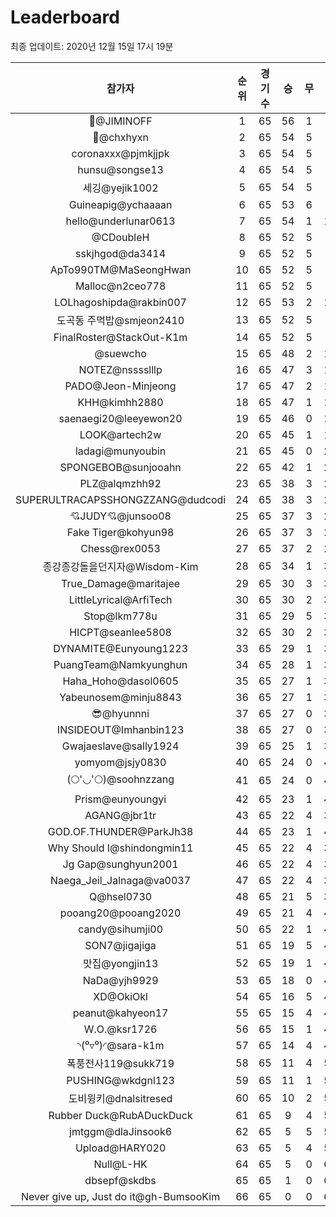 # Leaderboard
최종 업데이트: 2020년 12월 15일 17시 19분




| 참가자 | 순위 | 경기수 | 승 | 무 | 패 | 승점 |
|:---:|:---:|:---:|:---:|:---:|:---:|:---:|
| :pray:@JIMINOFF | 1 | 65 | 56 | 1 | 8 | 169 |
| 👑@chxhyxn | 2 | 65 | 54 | 5 | 6 | 167 |
| coronaxxx@pjmkjjpk | 3 | 65 | 54 | 5 | 6 | 167 |
| hunsu@songse13 | 4 | 65 | 54 | 5 | 6 | 167 |
| 세깅@yejik1002 | 5 | 65 | 54 | 5 | 6 | 167 |
| Guineapig@ychaaaan | 6 | 65 | 53 | 6 | 6 | 165 |
| hello@underlunar0613 | 7 | 65 | 54 | 1 | 10 | 163 |
| @CDoubleH | 8 | 65 | 52 | 5 | 8 | 161 |
| sskjhgod@da3414 | 9 | 65 | 52 | 5 | 8 | 161 |
| ApTo990TM@MaSeongHwan | 10 | 65 | 52 | 5 | 8 | 161 |
| Malloc@n2ceo778 | 11 | 65 | 52 | 5 | 8 | 161 |
| LOLhagoshipda@rakbin007 | 12 | 65 | 53 | 2 | 10 | 161 |
| 도곡동 주먹밥@smjeon2410 | 13 | 65 | 52 | 5 | 8 | 161 |
| FinalRoster@StackOut-K1m | 14 | 65 | 52 | 5 | 8 | 161 |
| @suewcho | 15 | 65 | 48 | 2 | 15 | 146 |
| NOTEZ@nsssslllp | 16 | 65 | 47 | 3 | 15 | 144 |
| PADO@Jeon-Minjeong | 17 | 65 | 47 | 2 | 16 | 143 |
| KHH@kimhh2880 | 18 | 65 | 47 | 1 | 17 | 142 |
| saenaegi20@leeyewon20 | 19 | 65 | 46 | 0 | 19 | 138 |
| LOOK@artech2w | 20 | 65 | 45 | 1 | 19 | 136 |
| ladagi@munyoubin | 21 | 65 | 45 | 0 | 20 | 135 |
| SPONGEBOB@sunjooahn | 22 | 65 | 42 | 1 | 22 | 127 |
| PLZ@alqmzhh92 | 23 | 65 | 38 | 3 | 24 | 117 |
| SUPERULTRACAPSSHONGZZANG@dudcodi | 24 | 65 | 38 | 3 | 24 | 117 |
| 💘JUDY💘@junsoo08 | 25 | 65 | 37 | 3 | 25 | 114 |
| Fake Tiger@kohyun98 | 26 | 65 | 37 | 3 | 25 | 114 |
| Chess@rex0053 | 27 | 65 | 37 | 2 | 26 | 113 |
| 종강종강돌을던지자@Wisdom-Kim | 28 | 65 | 34 | 1 | 30 | 103 |
| True_Damage@maritajee | 29 | 65 | 30 | 3 | 32 | 93 |
| LittleLyrical@ArfiTech | 30 | 65 | 30 | 2 | 33 | 92 |
| Stop@lkm778u | 31 | 65 | 29 | 5 | 31 | 92 |
| HICPT@seanlee5808 | 32 | 65 | 30 | 2 | 33 | 92 |
| DYNAMITE@Eunyoung1223 | 33 | 65 | 29 | 1 | 35 | 88 |
| PuangTeam@Namkyunghun | 34 | 65 | 28 | 1 | 36 | 85 |
| Haha_Hoho@dasol0605 | 35 | 65 | 27 | 1 | 37 | 82 |
| Yabeunosem@minju8843 | 36 | 65 | 27 | 1 | 37 | 82 |
| 😎@hyunnni | 37 | 65 | 27 | 0 | 38 | 81 |
| INSIDEOUT@Imhanbin123 | 38 | 65 | 27 | 0 | 38 | 81 |
| Gwajaeslave@sally1924 | 39 | 65 | 25 | 1 | 39 | 76 |
| yomyom@jsjy0830 | 40 | 65 | 24 | 0 | 41 | 72 |
| (🌕'◡'🌕)@soohnzzang | 41 | 65 | 24 | 0 | 41 | 72 |
| Prism@eunyoungyi | 42 | 65 | 23 | 1 | 41 | 70 |
| AGANG@jbr1tr | 43 | 65 | 22 | 4 | 39 | 70 |
| GOD.OF.THUNDER@ParkJh38 | 44 | 65 | 23 | 1 | 41 | 70 |
| Why Should I@shindongmin11 | 45 | 65 | 22 | 4 | 39 | 70 |
| Jg Gap@sunghyun2001 | 46 | 65 | 22 | 4 | 39 | 70 |
| Naega_Jeil_Jalnaga@va0037 | 47 | 65 | 22 | 4 | 39 | 70 |
| Q@hsel0730 | 48 | 65 | 21 | 5 | 39 | 68 |
| pooang20@pooang2020 | 49 | 65 | 21 | 4 | 40 | 67 |
| candy@sihumji00 | 50 | 65 | 22 | 1 | 42 | 67 |
| SON7@jigajiga | 51 | 65 | 19 | 5 | 41 | 62 |
| 맛집@yongjin13 | 52 | 65 | 19 | 1 | 45 | 58 |
| NaDa@yjh9929 | 53 | 65 | 18 | 0 | 47 | 54 |
| XD@OkiOkl | 54 | 65 | 16 | 5 | 44 | 53 |
| peanut@kahyeon17 | 55 | 65 | 15 | 4 | 46 | 49 |
| W.O.@ksr1726 | 56 | 65 | 15 | 1 | 49 | 46 |
| ◝(⁰▿⁰)◜@sara-k1m | 57 | 65 | 14 | 4 | 47 | 46 |
| 폭풍전사119@sukk719 | 58 | 65 | 11 | 4 | 50 | 37 |
| PUSHING@wkdgnl123 | 59 | 65 | 11 | 1 | 53 | 34 |
| 도비윙키@dnalsitresed | 60 | 65 | 10 | 2 | 53 | 32 |
| Rubber Duck@RubADuckDuck | 61 | 65 | 9 | 4 | 52 | 31 |
| jmtggm@dlaJinsook6 | 62 | 65 | 5 | 5 | 55 | 20 |
| Upload@HARY020 | 63 | 65 | 5 | 4 | 56 | 19 |
| Null@L-HK | 64 | 65 | 5 | 0 | 60 | 15 |
| dbsepf@skdbs | 65 | 65 | 1 | 0 | 64 | 3 |
| Never give up, Just do it@gh-BumsooKim | 66 | 65 | 0 | 0 | 65 | 0 |